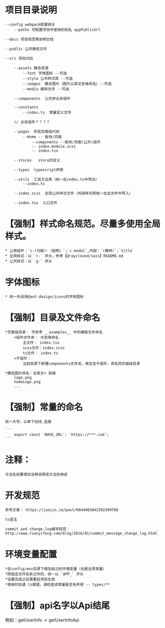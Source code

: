 
# 项目目录说明

	--config webpack配置相关
		--paths 可配置项目中使用的别名 appPublicUrl

	--docs 项目规范等说明文档

	--public 公共静态文件

	--src 项目代码

		--assets 静态资源
			--font 字体图标 --可选
			--style 公共样式库 --可选
			--images  静态图片（图片以英文驼峰命名）--可选
			--media 媒体文件 --可选

		--components  公共非业务组件

		--constants
			--index.ts  常量定义文件

		// 业务组件？？？？

		--pages  所有页面级代码
			--Home -- 板块/页面
				--components --板块/页面(公共)组件
				-- index.module.scss
				-- index.tsx

		--stores   store的定义

		--types  typescript声明

		--utils  工具方法库（统一在index.ts中导出）
			--index.ts

		--index.scss  全局公共样式文件（外部样式库统一在此文件中导入）

		--index.tsx  入口文件


# 【强制】样式命名规范。尽量多使用全局样式。

	* 公用组件：`c-(功能)-（结构）`;`c-modal`,内部：`(模块)`;`title`
	* 全局样式：以 `r-` 开头，参考【@rayclound/sass】README.md
	* 公共样式：以 `g-` 开头

# 字体图标

	* 统一先采用@ant-design/icons的字体图标


# 【强制】目录及文件命名

	*页面级目录： 可参考 __examples__ 中的模板文件命名
		>组件文件夹： 大驼峰命名
			主文件： index.tsx
			scss文件：index.scss
			ts文件： index.ts
		>子组件：
			当前目录下新建components文件夹，再包含子组件，命名同页面级目录

	*静态图片命名：全英文+ 驼峰
		logo.png
		homeLogo.png
		...

# 【强制】常量的命名

	统一大写，以单下划线_连接

	```
		export const 'BASE_URL': 'https://***.com';
	```

# 注释：

	方法名前要增加注释说明该方法的用途



# 开发规范

	参考文章： https://juejin.im/post/6844903842392309768

	ts语法

	commit and change.log编写规范：
	http://www.ruanyifeng.com/blog/2016/01/commit_message_change_log.html



# 环境变量配置

	*在config/env目录下增加自己的环境变量（也是全局常量）
	*除指定文件名称之外的，统一以 `APP_` 开头
	*设置完成之后需重启项目生效
	*使用时如遇 ts报错，请检查该常量是否有声明 -- types/**

# 【强制】api名字以Api结尾
例如：getUserInfo -> getUserInfoApi
